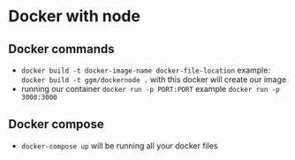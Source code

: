 # Docker with node

## Docker commands

- `docker build -t docker-image-name docker-file-location` example: `docker build -t ggm/dockernode .` with this docker will create our image
- running our container `docker run -p PORT:PORT` example `docker run -p 3000:3000`

## Docker compose

- `docker-compose up` will be running all your docker files
